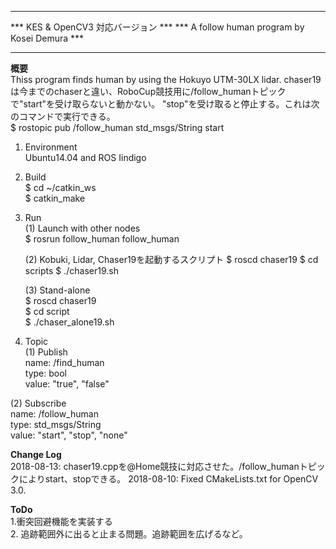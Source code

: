 **********************************************
*** KES & OpenCV3 対応バージョン            ***
*** A follow human program by Kosei Demura *** 
**********************************************


**概要**  
Thiss program finds human by using the Hokuyo UTM-30LX lidar.
chaser19は今までのchaserと違い、RoboCup競技用に/follow_humanトピックで"start"を受け取らないと動かない。
"stop"を受け取ると停止する。これは次のコマンドで実行できる。  
$ rostopic pub /follow_human std_msgs/String start



1. Environment  
   Ubuntu14.04 and ROS Iindigo

2. Build  
   $ cd ~/catkin_ws  
   $ catkin_make

3. Run  
   (1) Launch with other nodes  
   $ rosrun follow_human follow_human  

   (2) Kobuki, Lidar, Chaser19を起動するスクリプト
   $ roscd chaser19
   $ cd scripts
   $ ./chaser19.sh  


   (3) Stand-alone  
   $ roscd chaser19  
   $ cd script  
   $ ./chaser_alone19.sh  

4. Topic   
  (1) Publish   
      name: /find_human   
      type: bool  
      value: "true", "false"  
       
  (2) Subscribe   
      name: /follow_human  
      type: std_msgs/String  
      value: "start", "stop", "none"

**Change Log**  
2018-08-13: chaser19.cppを@Home競技に対応させた。/follow_humanトピックによりstart、stopできる。
2018-08-10: Fixed CMakeLists.txt for OpenCV 3.0.  

**ToDo**    
1.衝突回避機能を実装する  
2. 追跡範囲外に出ると止まる問題。追跡範囲を広げるなど。　
